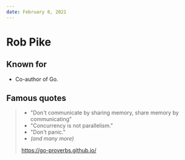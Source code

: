 ```yaml
---
date: February 8, 2021
---
```


# Rob Pike

## Known for

- Co-author of Go.

## Famous quotes

> - "Don't communicate by sharing memory, share memory by communicating"
> - "Concurrency is not parallelism."
> - "Don't panic."
> - *(and many more)*
>
> <https://go-proverbs.github.io/>


